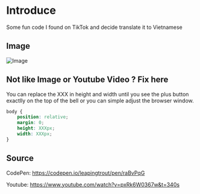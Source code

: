 # Introduce

Some fun code I found on TikTok and decide translate it to Vietnamese

## Image

![Image](https://img.upanh.tv/2025/01/23/readme-image.png)

## Not like Image or Youtube Video ? Fix here

You can replace the XXX in height and width until you see the plus button exactlly on the top of the bell or you can simple adjust the browser window.

```css
body { 
    position: relative;
    margin: 0;
    height: XXXpx;
    width: XXXpx;
} 
```

## Source
CodePen: https://codepen.io/leapingtrout/pen/raBvPqG

Youtube: https://www.youtube.com/watch?v=pxRk6W0367w&t=340s

